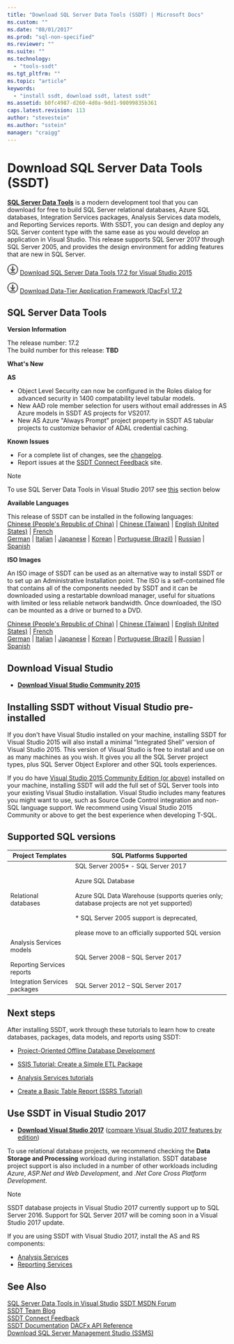 ```yaml
---
title: "Download SQL Server Data Tools (SSDT) | Microsoft Docs"
ms.custom: ""
ms.date: "08/01/2017"
ms.prod: "sql-non-specified"
ms.reviewer: ""
ms.suite: ""
ms.technology: 
  - "tools-ssdt"
ms.tgt_pltfrm: ""
ms.topic: "article"
keywords: 
  - "install ssdt, download ssdt, latest ssdt"
ms.assetid: b0fc4987-d260-4d0a-9dd1-98099835b361
caps.latest.revision: 113
author: "stevestein"
ms.author: "sstein"
manager: "craigg"
---
```

# Download SQL Server Data Tools (SSDT)

**[SQL Server Data Tools](https://msdn.microsoft.com/library/hh272686(v=vs.103).aspx)** is a modern development tool that you can download for free to build SQL Server relational databases, Azure SQL databases, Integration Services packages, Analysis Services data models, and Reporting Services reports. With SSDT, you can design and deploy any SQL Server content type with the same ease as you would develop an application in Visual Studio. This release supports SQL Server 2017 through SQL Server 2005, and provides the design environment for adding features that are new in SQL Server.  
    
    
![download](../ssdt/media/download.png) [Download SQL Server Data Tools 17.2 for Visual Studio 2015](https://go.microsoft.com/fwlink/?linkid=849393)

![download](../ssdt/media/download.png) [Download Data-Tier Application Framework (DacFx) 17.2](https://www.microsoft.com/download/details.aspx?id=55255)

## SQL Server Data Tools   
**Version Information**  
  
The release number: 17.2  
The build number for this release: **TBD**
  
**What's New**

**AS**

- Object Level Security can now be configured in the Roles dialog for advanced security in 1400 compatability level tabular models.
- New AAD role member selection for users without email addresses in AS Azure models in SSDT AS projects for VS2017.
- New AS Azure "Always Prompt" project property in SSDT AS tabular projects to customize behavior of ADAL credential caching.


**Known Issues**

- For a complete list of changes, see the [changelog](changelog-for-sql-server-data-tools-ssdt.md).
- Report issues at the [SSDT Connect Feedback](https://connect.microsoft.com/SQLServer/Feedback) site.

> [!NOTE]
> To use SQL Server Data Tools in Visual Studio 2017 see [this](#use-ssdt-in-visual-studio-2017) section below

  **Available Languages**  
  
 This release of SSDT can be installed in the following languages:  
[Chinese (People's Republic of China)]( https://go.microsoft.com/fwlink/?linkid=849393&clcid=0x804) | 
[Chinese (Taiwan)]( https://go.microsoft.com/fwlink/?linkid=849393&clcid=0x404) | 
[English (United States)]( https://go.microsoft.com/fwlink/?linkid=849393&clcid=0x409) | 
[French]( https://go.microsoft.com/fwlink/?linkid=849393&clcid=0x40c)  
[German]( https://go.microsoft.com/fwlink/?linkid=849393&clcid=0x407) | 
[Italian]( https://go.microsoft.com/fwlink/?linkid=849393&clcid=0x410) | 
[Japanese]( https://go.microsoft.com/fwlink/?linkid=849393&clcid=0x411) | 
[Korean]( https://go.microsoft.com/fwlink/?linkid=849393&clcid=0x412) | 
[Portuguese (Brazil)]( https://go.microsoft.com/fwlink/?linkid=849393&clcid=0x416) | 
[Russian]( https://go.microsoft.com/fwlink/?linkid=849393&clcid=0x419) | 
[Spanish]( https://go.microsoft.com/fwlink/?linkid=849393&clcid=0x40a)  

**ISO Images**

An ISO image of SSDT can be used as an alternative way to install SSDT or to set up an Administrative Installation point. The ISO is a self-contained file that contains all of the components needed by SSDT and it can be downloaded using a restartable download manager, useful for situations with limited or less reliable network bandwidth. Once downloaded, the ISO can be mounted as a drive or burned to a DVD.

[Chinese (People's Republic of China)]( https://go.microsoft.com/fwlink/?linkid=849399&clcid=0x804) |
[Chinese (Taiwan)]( https://go.microsoft.com/fwlink/?linkid=849399&clcid=0x404) |
[English (United States)]( https://go.microsoft.com/fwlink/?linkid=849399&clcid=0x409) |
[French]( https://go.microsoft.com/fwlink/?linkid=849399&clcid=0x40c)  
[German]( https://go.microsoft.com/fwlink/?linkid=849399&clcid=0x407) |
[Italian]( https://go.microsoft.com/fwlink/?linkid=849399&clcid=0x410) |
[Japanese]( https://go.microsoft.com/fwlink/?linkid=849399&clcid=0x411) |
[Korean]( https://go.microsoft.com/fwlink/?linkid=849399&clcid=0x412) |
[Portuguese (Brazil)]( https://go.microsoft.com/fwlink/?linkid=849399&clcid=0x416) |
[Russian]( https://go.microsoft.com/fwlink/?linkid=849399&clcid=0x419) |
[Spanish]( https://go.microsoft.com/fwlink/?linkid=849399&clcid=0x40a)

## Download Visual Studio

* [**Download Visual Studio Community 2015**](https://www.visualstudio.com/products/visual-studio-community-vs.aspx)

## Installing SSDT without Visual Studio pre-installed

If you don't have Visual Studio installed on your machine, installing SSDT for Visual Studio 2015 will also install a minimal “Integrated Shell” version of Visual Studio 2015. This version of Visual Studio is free to install and use on as many machines as you wish. It gives you all the SQL Server project types, plus SQL Server Object Explorer and other SQL tools experiences.

If you do have [Visual Studio 2015 Community Edition (or above)](https://www.visualstudio.com/products/visual-studio-community-vs.aspx) installed on your machine, installing SSDT will add the full set of SQL Server tools into your existing Visual Studio installation. Visual Studio includes many features you might want to use, such as Source Code Control integration and non-SQL language support. We recommend using Visual Studio 2015 Community or above to get the best experience when developing T-SQL.

## Supported SQL versions
  
|Project Templates|SQL Platforms Supported|  
|-------------------|--------------------|  
Relational databases|  SQL Server 2005* - SQL Server 2017 <br /><br />Azure SQL Database<br /><br />Azure SQL Data Warehouse (supports queries only; database projects are not yet supported)<br /><br />  * SQL Server 2005 support is deprecated,<br /><br /> please move to an officially supported SQL version|
  |Analysis Services models<br /><br />Reporting Services reports | SQL Server 2008 – SQL Server 2017|
  |Integration Services packages| SQL Server 2012 – SQL Server 2017    |
  
## Next steps  
After installing SSDT, work through these tutorials to learn how to create databases, packages, data models, and reports using SSDT:  
  
-   [Project-Oriented Offline Database Development](https://msdn.microsoft.com/library/hh272702(v=vs.103).aspx)  
  
-   [SSIS Tutorial: Create a Simple ETL Package](https://msdn.microsoft.com/library/ms169917.aspx)  
  
-   [Analysis Services tutorials](https://msdn.microsoft.com/library/hh231701.aspx)  
  
-   [Create a Basic Table Report (SSRS Tutorial)](https://msdn.microsoft.com/library/ms167305.aspx)  
  
## Use SSDT in Visual Studio 2017 

* [**Download Visual Studio 2017**](https://www.visualstudio.com/) ([compare Visual Studio 2017 features by edition](https://www.visualstudio.com/vs/compare/))

To use relational database projects, we recommend checking the **Data Storage and Processing** workload during installation. SSDT database project support is also included in a number of other workloads including *Azure*, *ASP.Net and Web Development*, and *.Net Core Cross Platform Development*.

> [!NOTE]
> SSDT database projects in Visual Studio 2017 currently support up to SQL Server 2016.  Support for SQL Server 2017 will be coming soon in a Visual Studio 2017 update.

If you are using SSDT with Visual Studio 2017, install the AS and RS components:
* [Analysis Services](https://marketplace.visualstudio.com/items?itemName=ProBITools.MicrosoftAnalysisServicesModelingProjects)
* [Reporting Services](https://marketplace.visualstudio.com/items?itemName=ProBITools.MicrosoftReportProjectsforVisualStudio)


## See Also  
[SQL Server Data Tools in Visual Studio](https://msdn.microsoft.com/library/hh272686(v=vs.103).aspx)  
[SSDT MSDN Forum](https://social.msdn.microsoft.com/Forums/sqlserver/home?forum=ssdt)  
[SSDT Team Blog](http://blogs.msdn.com/b/ssdt/)  
[SSDT Connect Feedback](https://connect.microsoft.com/SQLServer/Feedback)  
[SSDT Documentation](https://msdn.microsoft.com/library/hh272686(v=vs.103).aspx)  
[DACFx API Reference](https://msdn.microsoft.com/library/dn645454.aspx)  
[Download SQL Server Management Studio (SSMS)](../ssms/download-sql-server-management-studio-ssms.md)  
